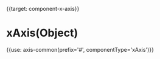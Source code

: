 
{{target: component-x-axis}}

# xAxis(Object)

{{use: axis-common(prefix='#', componentType='xAxis')}}
